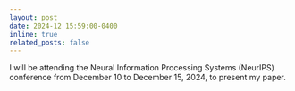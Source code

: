 ```yaml
---
layout: post
date: 2024-12 15:59:00-0400
inline: true
related_posts: false
---
```


I will be attending the Neural Information Processing Systems (NeurIPS) conference from December 10 to December 15, 2024, to present my paper.
